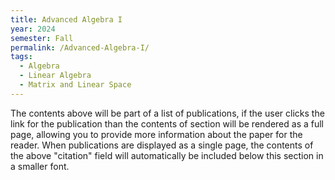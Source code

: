 ```yaml
---
title: Advanced Algebra I
year: 2024
semester: Fall
permalink: /Advanced-Algebra-I/
tags:
  - Algebra
  - Linear Algebra
  - Matrix and Linear Space 
---
```


The contents above will be part of a list of publications, if the user clicks the link for the publication than the contents of section will be rendered as a full page, allowing you to provide more information about the paper for the reader. When publications are displayed as a single page, the contents of the above "citation" field will automatically be included below this section in a smaller font.
